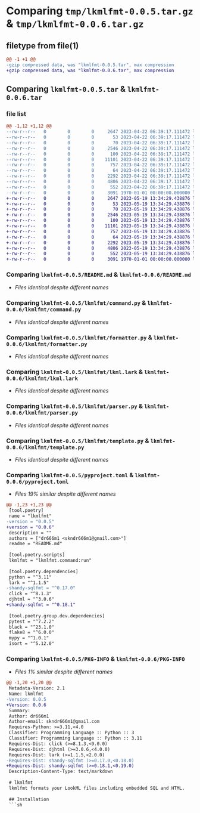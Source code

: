 # Comparing `tmp/lkmlfmt-0.0.5.tar.gz` & `tmp/lkmlfmt-0.0.6.tar.gz`

## filetype from file(1)

```diff
@@ -1 +1 @@
-gzip compressed data, was "lkmlfmt-0.0.5.tar", max compression
+gzip compressed data, was "lkmlfmt-0.0.6.tar", max compression
```

## Comparing `lkmlfmt-0.0.5.tar` & `lkmlfmt-0.0.6.tar`

### file list

```diff
@@ -1,12 +1,12 @@
--rw-r--r--   0        0        0     2647 2023-04-22 06:39:17.111472 lkmlfmt-0.0.5/README.md
--rw-r--r--   0        0        0       53 2023-04-22 06:39:17.111472 lkmlfmt-0.0.5/lkmlfmt/__init__.py
--rw-r--r--   0        0        0       70 2023-04-22 06:39:17.111472 lkmlfmt-0.0.5/lkmlfmt/__main__.py
--rw-r--r--   0        0        0     2546 2023-04-22 06:39:17.111472 lkmlfmt-0.0.5/lkmlfmt/command.py
--rw-r--r--   0        0        0      100 2023-04-22 06:39:17.111472 lkmlfmt-0.0.5/lkmlfmt/exception.py
--rw-r--r--   0        0        0    11101 2023-04-22 06:39:17.111472 lkmlfmt-0.0.5/lkmlfmt/formatter.py
--rw-r--r--   0        0        0      757 2023-04-22 06:39:17.111472 lkmlfmt-0.0.5/lkmlfmt/lkml.lark
--rw-r--r--   0        0        0       64 2023-04-22 06:39:17.111472 lkmlfmt-0.0.5/lkmlfmt/logger.py
--rw-r--r--   0        0        0     2292 2023-04-22 06:39:17.111472 lkmlfmt-0.0.5/lkmlfmt/parser.py
--rw-r--r--   0        0        0     4806 2023-04-22 06:39:17.111472 lkmlfmt-0.0.5/lkmlfmt/template.py
--rw-r--r--   0        0        0      552 2023-04-22 06:39:17.111472 lkmlfmt-0.0.5/pyproject.toml
--rw-r--r--   0        0        0     3091 1970-01-01 00:00:00.000000 lkmlfmt-0.0.5/PKG-INFO
+-rw-r--r--   0        0        0     2647 2023-05-19 13:34:29.438876 lkmlfmt-0.0.6/README.md
+-rw-r--r--   0        0        0       53 2023-05-19 13:34:29.438876 lkmlfmt-0.0.6/lkmlfmt/__init__.py
+-rw-r--r--   0        0        0       70 2023-05-19 13:34:29.438876 lkmlfmt-0.0.6/lkmlfmt/__main__.py
+-rw-r--r--   0        0        0     2546 2023-05-19 13:34:29.438876 lkmlfmt-0.0.6/lkmlfmt/command.py
+-rw-r--r--   0        0        0      100 2023-05-19 13:34:29.438876 lkmlfmt-0.0.6/lkmlfmt/exception.py
+-rw-r--r--   0        0        0    11101 2023-05-19 13:34:29.438876 lkmlfmt-0.0.6/lkmlfmt/formatter.py
+-rw-r--r--   0        0        0      757 2023-05-19 13:34:29.438876 lkmlfmt-0.0.6/lkmlfmt/lkml.lark
+-rw-r--r--   0        0        0       64 2023-05-19 13:34:29.438876 lkmlfmt-0.0.6/lkmlfmt/logger.py
+-rw-r--r--   0        0        0     2292 2023-05-19 13:34:29.438876 lkmlfmt-0.0.6/lkmlfmt/parser.py
+-rw-r--r--   0        0        0     4806 2023-05-19 13:34:29.438876 lkmlfmt-0.0.6/lkmlfmt/template.py
+-rw-r--r--   0        0        0      552 2023-05-19 13:34:29.438876 lkmlfmt-0.0.6/pyproject.toml
+-rw-r--r--   0        0        0     3091 1970-01-01 00:00:00.000000 lkmlfmt-0.0.6/PKG-INFO
```

### Comparing `lkmlfmt-0.0.5/README.md` & `lkmlfmt-0.0.6/README.md`

 * *Files identical despite different names*

### Comparing `lkmlfmt-0.0.5/lkmlfmt/command.py` & `lkmlfmt-0.0.6/lkmlfmt/command.py`

 * *Files identical despite different names*

### Comparing `lkmlfmt-0.0.5/lkmlfmt/formatter.py` & `lkmlfmt-0.0.6/lkmlfmt/formatter.py`

 * *Files identical despite different names*

### Comparing `lkmlfmt-0.0.5/lkmlfmt/lkml.lark` & `lkmlfmt-0.0.6/lkmlfmt/lkml.lark`

 * *Files identical despite different names*

### Comparing `lkmlfmt-0.0.5/lkmlfmt/parser.py` & `lkmlfmt-0.0.6/lkmlfmt/parser.py`

 * *Files identical despite different names*

### Comparing `lkmlfmt-0.0.5/lkmlfmt/template.py` & `lkmlfmt-0.0.6/lkmlfmt/template.py`

 * *Files identical despite different names*

### Comparing `lkmlfmt-0.0.5/pyproject.toml` & `lkmlfmt-0.0.6/pyproject.toml`

 * *Files 19% similar despite different names*

```diff
@@ -1,23 +1,23 @@
 [tool.poetry]
 name = "lkmlfmt"
-version = "0.0.5"
+version = "0.0.6"
 description = ""
 authors = ["dr666m1 <skndr666m1@gmail.com>"]
 readme = "README.md"
 
 [tool.poetry.scripts]
 lkmlfmt = "lkmlfmt.command:run"
 
 [tool.poetry.dependencies]
 python = "^3.11"
 lark = "^1.1.5"
-shandy-sqlfmt = "^0.17.0"
 click = "^8.1.3"
 djhtml = "^3.0.6"
+shandy-sqlfmt = "^0.18.1"
 
 [tool.poetry.group.dev.dependencies]
 pytest = "^7.2.2"
 black = "^23.1.0"
 flake8 = "^6.0.0"
 mypy = "^1.0.1"
 isort = "^5.12.0"
```

### Comparing `lkmlfmt-0.0.5/PKG-INFO` & `lkmlfmt-0.0.6/PKG-INFO`

 * *Files 1% similar despite different names*

```diff
@@ -1,20 +1,20 @@
 Metadata-Version: 2.1
 Name: lkmlfmt
-Version: 0.0.5
+Version: 0.0.6
 Summary: 
 Author: dr666m1
 Author-email: skndr666m1@gmail.com
 Requires-Python: >=3.11,<4.0
 Classifier: Programming Language :: Python :: 3
 Classifier: Programming Language :: Python :: 3.11
 Requires-Dist: click (>=8.1.3,<9.0.0)
 Requires-Dist: djhtml (>=3.0.6,<4.0.0)
 Requires-Dist: lark (>=1.1.5,<2.0.0)
-Requires-Dist: shandy-sqlfmt (>=0.17.0,<0.18.0)
+Requires-Dist: shandy-sqlfmt (>=0.18.1,<0.19.0)
 Description-Content-Type: text/markdown
 
 # lkmlfmt
 lkmlfmt formats your LookML files including embedded SQL and HTML.
 
 ## Installation
 ```sh
```

